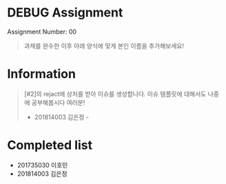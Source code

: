 # DEBUG Assignment
Assignment Number: 00

> 과제를 완수한 이후 아래 양식에 맞게 본인 이름을 추가해보세요!

# Information
> [#2]의 rejact에 상처를 받아 이슈를 생성합니다. 이슈 템플릿에 대해서도 나중에 공부해봅시다 여러분!
>
> - 201814003 김은정 -

# Completed list
- 201735030 이호민
- 201814003 김은정
